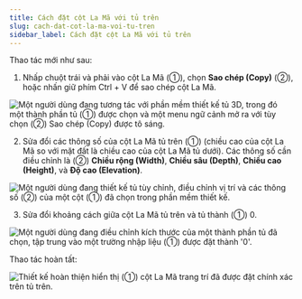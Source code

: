 ```yaml
---
title: Cách đặt cột La Mã với tủ trên
slug: cach-dat-cot-la-ma-voi-tu-tren
sidebar_label: Cách đặt cột La Mã với tủ trên
---
```


Thao tác mới như sau:

1. Nhấp chuột trái và phải vào cột La Mã (①), chọn **Sao chép (Copy)** (②), hoặc nhấn giữ phím Ctrl + V để sao chép cột La Mã.

![Một người dùng đang tương tác với phần mềm thiết kế tủ 3D, trong đó một thành phần tủ (①) được chọn và một menu ngữ cảnh mở ra với tùy chọn (②) Sao chép (Copy) được tô sáng.](https://storage.googleapis.com/jegavn_kb/images/084938fc-8753-4ba9-a330-bffd5b86c6d3.png)

2. Sửa đổi các thông số của cột La Mã tủ trên (①) (chiều cao của cột La Mã so với mặt đất là chiều cao của cột La Mã tủ dưới). Các thông số cần điều chỉnh là (②) **Chiều rộng (Width)**, **Chiều sâu (Depth)**, **Chiều cao (Height)**, và **Độ cao (Elevation)**.

![Một người dùng đang thiết kế tủ tùy chỉnh, điều chỉnh vị trí và các thông số (②) của một cột (①) đã chọn trong phần mềm thiết kế.](https://storage.googleapis.com/jegavn_kb/images/a3650594-b922-4204-9418-74ce39338fc5.png)

3. Sửa đổi khoảng cách giữa cột La Mã tủ trên và tủ thành (①) 0.

![Một người dùng đang điều chỉnh kích thước của một thành phần tủ đã chọn, tập trung vào một trường nhập liệu (①) được đặt thành '0'.](https://storage.googleapis.com/jegavn_kb/images/eac8fe9c-2944-4009-b065-db0c9620ddfe.png)

Thao tác hoàn tất:

![Thiết kế hoàn thiện hiển thị (①) cột La Mã trang trí đã được đặt chính xác trên tủ trên.](https://storage.googleapis.com/jegavn_kb/images/58eafcaa-585f-41d5-a667-29376b11f64a.png)